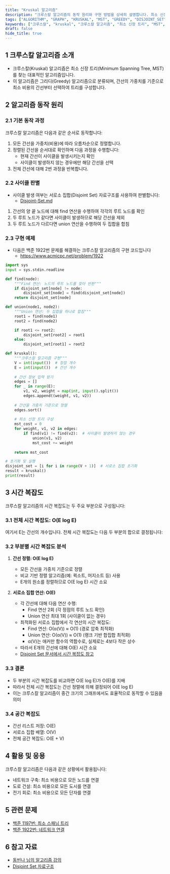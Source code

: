 ```yaml
---
title: "Kruskal 알고리즘"
description: "크루스칼 알고리즘의 동작 원리와 구현 방법을 상세히 설명합니다. 최소 신장 트리(MST) 구현을 위한 실제 코드 예제와 함께 알고리즘의 핵심 개념을 다룹니다."
tags: ["ALGORITHM", "GRAPH", "KRUSKAL", "MST", "GREEDY", "DISJOINT_SET", "DATA_STRUCTURE"]
keywords: ["크루스칼", "kruskal", "크루스칼 알고리즘", "최소 신장 트리", "MST", "Minimum Spanning Tree", "그래프", "graph", "그리디", "greedy", "서로소 집합", "disjoint set", "union-find", "알고리즘", "algorithm"]
draft: false
hide_title: true
---
```


## 1 크루스칼 알고리즘 소개

- 크루스칼(Kruskal) 알고리즘은 최소 신장 트리(Minimum Spanning Tree, MST)를 찾는 대표적인 알고리즘입니다.
- 이 알고리즘은 그리디(Greedy) 알고리즘으로 분류되며, 간선의 가중치를 기준으로 최소 비용의 간선부터 선택하여 트리를 구성합니다.

## 2 알고리즘 동작 원리

### 2.1 기본 동작 과정

크루스칼 알고리즘은 다음과 같은 순서로 동작합니다:

1. 모든 간선을 가중치(비용)에 따라 오름차순으로 정렬합니다.
2. 정렬된 간선을 순서대로 확인하며 다음 과정을 수행합니다:
	- 현재 간선이 사이클을 발생시키는지 확인
	- 사이클이 발생하지 않는 경우에만 해당 간선을 선택
3. 전체 간선에 대해 2번 과정을 반복합니다.

### 2.2 사이클 판별

- 사이클 발생 여부는 서로소 집합(Disjoint Set) 자료구조를 사용하여 판별합니다:
	- [Disjoint-Set.md](../../DataStructure/DisjointSet/DisjointSet)

1. 간선의 양 끝 노드에 대해 find 연산을 수행하여 각각의 루트 노드를 확인
2. 두 루트 노드가 같다면 사이클이 발생하므로 해당 간선을 제외
3. 두 루트 노드가 다르다면 union 연산을 수행하여 두 집합을 합침

### 2.3 구현 예제

- 다음은 백준 1922번 문제를 해결하는 크루스칼 알고리즘의 구현 코드입니다
	- https://www.acmicpc.net/problem/1922

```python
import sys
input = sys.stdin.readline

def find(node):
    """Find 연산: 노드의 루트 노드를 찾아 반환"""
    if disjoint_set[node] != node:
        disjoint_set[node] = find(disjoint_set[node])
    return disjoint_set[node]

def union(node1, node2):
    """Union 연산: 두 집합을 하나로 합침"""
    root1 = find(node1)
    root2 = find(node2)

    if root1 <= root2:
        disjoint_set[root2] = root1
    else:
        disjoint_set[root1] = root2

def kruskal():
    """크루스칼 알고리즘 구현"""
    V = int(input())  # 정점 개수
    E = int(input())  # 간선 개수
    
    # 간선 정보 입력 받기
    edges = []
    for _ in range(E):
        v1, v2, weight = map(int, input().split())
        edges.append((weight, v1, v2))
    
    # 간선을 가중치 기준으로 정렬
    edges.sort()
    
    # 최소 신장 트리 구성
    mst_cost = 0
    for weight, v1, v2 in edges:
        if find(v1) != find(v2):  # 사이클이 발생하지 않는 경우
            union(v1, v2)
            mst_cost += weight
            
    return mst_cost

# 초기화 및 실행
disjoint_set = [i for i in range(V + 1)]  # 서로소 집합 초기화
result = kruskal()
print(result)
```

## 3 시간 복잡도

크루스칼 알고리즘의 시간 복잡도는 두 주요 부분으로 구성됩니다:

### 3.1 전체 시간 복잡도: O(E log E)

여기서 E는 간선의 개수입니다. 전체 시간 복잡도는 다음 두 부분의 합으로 결정됩니다:

### 3.2 부분별 시간 복잡도 분석

1. **간선 정렬: O(E log E)**
	- 모든 간선을 가중치 기준으로 정렬
	- 비교 기반 정렬 알고리즘(예: 퀵소트, 머지소트 등) 사용
	- E개의 원소를 정렬하므로 O(E log E) 시간 소요

2. **서로소 집합 연산: O(E)**
	- 각 간선에 대해 다음 연산 수행:
		- Find 연산 2회 (각 정점의 루트 노드 확인)
		- Union 연산 최대 1회 (사이클이 없는 경우)
	- 최적화된 서로소 집합에서 각 연산의 시간 복잡도:
		- Find 연산: O(α(V)) ≈ O(1) (경로 압축 최적화)
		- Union 연산: O(α(V)) ≈ O(1) (랭크 기반 합집합 최적화)
		- α(V)는 애커만 함수의 역함수로, 실제로는 4보다 작은 상수
	- 따라서 E개의 간선에 대해 O(E) 시간 소요
    - [Disjoint Set 문서에서 시간 복잡도 참고](../../DataStructure/DisjointSet/DisjointSet)

### 3.3 결론 

- 두 부분의 시간 복잡도를 비교하면 O(E log E)가 O(E)를 지배
- 따라서 전체 시간 복잡도는 간선 정렬에 의해 결정되어 O(E log E)
- 이는 크루스칼 알고리즘이 중간 크기의 그래프에서도 효율적으로 동작할 수 있음을 의미

### 3.4 공간 복잡도

- 간선 리스트 저장: O(E)
- 서로소 집합 배열: O(V)
- 전체 공간 복잡도: O(E + V)

## 4 활용 및 응용

크루스칼 알고리즘은 다음과 같은 상황에서 활용됩니다:

- 네트워크 구축: 최소 비용으로 모든 노드를 연결
- 도로 건설: 최소 비용으로 모든 도시를 연결
- 전기 회로: 최소 비용으로 모든 단자를 연결

## 5 관련 문제

- [백준 1197번: 최소 스패닝 트리](https://www.acmicpc.net/problem/1197)
- [백준 1922번: 네트워크 연결](https://www.acmicpc.net/problem/1922)

## 6 참고 자료

- [동빈나 님의 알고리즘 강의](https://www.youtube.com/watch?v=LQ3JHknGy8c)
- [Disjoint Set 자료구조](../../DataStructure/DisjointSet/DisjointSet)